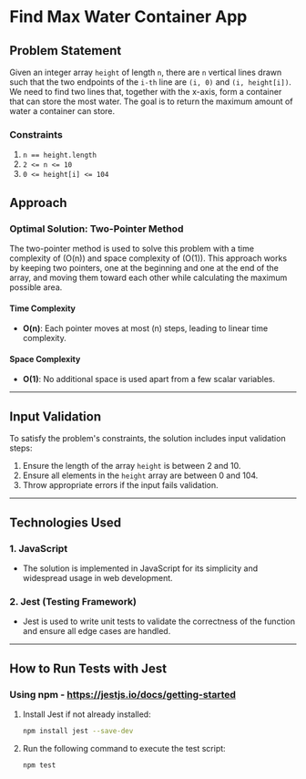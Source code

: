 # Find Max Water Container App

## Problem Statement
Given an integer array `height` of length `n`, there are `n` vertical lines drawn such that the two endpoints of the `i-th` line are `(i, 0)` and `(i, height[i])`. We need to find two lines that, together with the x-axis, form a container that can store the most water. The goal is to return the maximum amount of water a container can store.

### Constraints
1. `n == height.length`
2. `2 <= n <= 10`
3. `0 <= height[i] <= 104`

## Approach
### **Optimal Solution: Two-Pointer Method**
The two-pointer method is used to solve this problem with a time complexity of \(O(n)\) and space complexity of \(O(1)\). This approach works by keeping two pointers, one at the beginning and one at the end of the array, and moving them toward each other while calculating the maximum possible area.

#### Time Complexity
- **O(n)**: Each pointer moves at most \(n\) steps, leading to linear time complexity.

#### Space Complexity
- **O(1)**: No additional space is used apart from a few scalar variables.

---

## Input Validation
To satisfy the problem's constraints, the solution includes input validation steps:
1. Ensure the length of the array `height` is between 2 and 10.
2. Ensure all elements in the `height` array are between 0 and 104.
3. Throw appropriate errors if the input fails validation.

---

## Technologies Used

### **1. JavaScript**
- The solution is implemented in JavaScript for its simplicity and widespread usage in web development.

### **2. Jest (Testing Framework)**
- Jest is used to write unit tests to validate the correctness of the function and ensure all edge cases are handled.

---

## How to Run Tests with Jest 
### **Using npm - https://jestjs.io/docs/getting-started**
1. Install Jest if not already installed:
   ```bash
   npm install jest --save-dev
2. Run the following command to execute the test script:
   ```bash
   npm test
